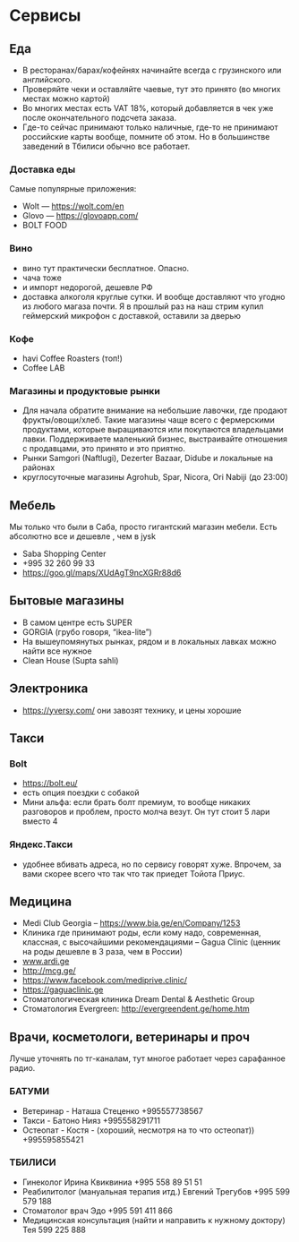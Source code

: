 # Сервисы

## Еда

* В ресторанах/барах/кофейнях начинайте всегда с грузинского или английского.
* Проверяйте чеки и оставляйте чаевые, тут это принято (во многих местах можно картой)
* Во многих местах есть VAT 18%, который добавляется в чек уже после окончательного подсчета заказа.
* Где-то сейчас принимают только наличные, где-то не принимают российские карты вообще, помните об этом. Но в большинстве заведений в Тбилиси обычно все работает.

### Доставка еды
Самые популярные приложения:
 * Wolt — https://wolt.com/en
 * Glovo — https://glovoapp.com/
 * BOLT FOOD

### Вино
* вино тут практически бесплатное. Опасно.
* чача тоже
* и импорт недорогой, дешевле РФ
* доставка алкоголя круглые сутки. И вообще доставляют что угодно из любого магаза почти. Я в прошлый раз на наш стрим купил геймерский микрофон с доставкой, оставили за дверью

### Кофе
* havi Coffee Roasters (топ!)
* Coffee LAB

### Магазины и продуктовые рынки
* Для начала обратите внимание на небольшие лавочки, где продают фрукты/овощи/хлеб. Такие магазины чаще всего с фермерскими продуктами, которые выращиваются или покупаются владельцами лавки. Поддерживаете маленький бизнес, выстраивайте отношения с продавцами, это принято и это приятно.
* Рынки Samgori (Naftlugi), Dezerter Bazaar, Didube и локальные на районах
* круглосуточные магазины Agrohub, Spar, Nicora, Ori Nabiji (до 23:00)

## Мебель
Мы только что были в Саба, просто гигантский магазин мебели. Есть абсолютно все и дешевле , чем в jysk
* Saba Shopping Center
* +995 32 260 99 33 
* https://goo.gl/maps/XUdAgT9ncXGRr88d6

## Бытовые магазины
* В самом центре есть SUPER
* GORGIA (грубо говоря, “ikea-lite”)
* На вышеупомянутых рынках, рядом и в локальных лавках можно найти все нужное
* Clean House (Supta sahli)

## Электроника
* https://yversy.com/ они завозят технику, и цены хорошие

## Такси

### Bolt
* https://bolt.eu/
* есть опция поездки с собакой
* Мини альфа: если брать болт премиум, то вообще никаких разговоров и проблем, просто молча везут. Он тут стоит 5 лари вместо 4

### Яндекс.Такси 
 * удобнее вбивать адреса, но по сервису говорят хуже. Впрочем, за вами скорее всего что так что так приедет Тойота Приус. 

## Медицина
* Medi Club Georgia – https://www.bia.ge/en/Company/1253 
* Клиника где принимают роды, если кому надо, современная, классная, с высочайшими рекомендациями – Gagua Clinic (ценник на роды дешевле в 3 раза, чем в России) 
* www.ardi.ge
* http://mcg.ge/
* https://www.facebook.com/mediprive.clinic/
* https://gaguaclinic.ge
* Стоматологическая клиника Dream Dental & Aesthetic Group 
* Стоматология Evergreen: http://evergreendent.ge/home.htm

## Врачи, косметологи, ветеринары и проч 
Лучше уточнять по тг-каналам, тут многое работает через сарафанное радио.

### БАТУМИ
* Ветеринар - Наташа Стеценко +995557738567
* Такси - Батоно Нияз +995558291711
* Остеопат  - Костя - (хороший, несмотря на то что остеопат))  +995595855421

### ТБИЛИСИ
* Гинеколог Ирина Квиквиниа +995 558 89 51 51
* Реабилитолог (мануальная терапия итд.) Евгений Трегубов  +995 599 579 188
* Стоматолог врач Эдо +995 591 411 866 
* Медицинская консультация (найти и направить к нужному доктору) Тея 599 225 888
